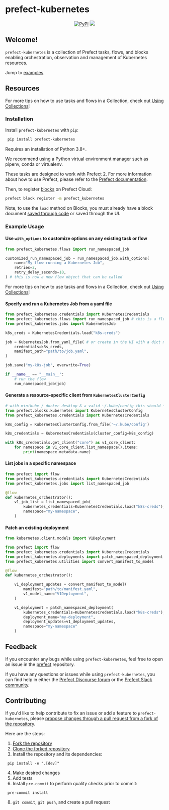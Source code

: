 # prefect-kubernetes

<p align="center">
    <a href="https://pypi.python.org/pypi/prefect-kubernetes/" alt="PyPI version">
        <img alt="PyPI" src="https://img.shields.io/pypi/v/prefect-kubernetes?color=26272B&labelColor=090422"></a>
    <a href="https://pypistats.org/packages/prefect-kubernetes/" alt="Downloads">
        <img src="https://img.shields.io/pypi/dm/prefect-kubernetes?color=26272B&labelColor=090422" /></a>
</p>


## Welcome!

`prefect-kubernetes` is a collection of Prefect tasks, flows, and blocks enabling orchestration, observation and management of Kubernetes resources.

Jump to [examples](#example-usage).

## Resources

For more tips on how to use tasks and flows in a Collection, check out [Using Collections](https://docs.prefect.io/collections/usage/)!

### Installation
Install `prefect-kubernetes` with `pip`:
```bash
 pip install prefect-kubernetes
 ```

Requires an installation of Python 3.8+.

We recommend using a Python virtual environment manager such as pipenv, conda or virtualenv.

These tasks are designed to work with Prefect 2. For more information about how to use Prefect, please refer to the [Prefect documentation](https://docs.prefect.io/).

Then, to register [blocks](https://docs.prefect.io/ui/blocks/) on Prefect Cloud:

```bash
prefect block register -m prefect_kubernetes
```

Note, to use the `load` method on Blocks, you must already have a block document [saved through code](https://docs.prefect.io/concepts/blocks/#saving-blocks) or saved through the UI.


### Example Usage

#### Use `with_options` to customize options on any existing task or flow

```python
from prefect_kubernetes.flows import run_namespaced_job

customized_run_namespaced_job = run_namespaced_job.with_options(
    name="My flow running a Kubernetes Job",
    retries=2,
    retry_delay_seconds=10,
) # this is now a new flow object that can be called
```

For more tips on how to use tasks and flows in a Collection, check out [Using Collections](https://docs.prefect.io/collections/usage/)!


#### Specify and run a Kubernetes Job from a yaml file

```python
from prefect_kubernetes.credentials import KubernetesCredentials
from prefect_kubernetes.flows import run_namespaced_job # this is a flow
from prefect_kubernetes.jobs import KubernetesJob

k8s_creds = KubernetesCredentials.load("k8s-creds")

job = KubernetesJob.from_yaml_file( # or create in the UI with a dict manifest
    credentials=k8s_creds,
    manifest_path="path/to/job.yaml",
)

job.save("my-k8s-job", overwrite=True)

if __name__ == "__main__":
    # run the flow
    run_namespaced_job(job)
```

#### Generate a resource-specific client from `KubernetesClusterConfig`

```python
# with minikube / docker desktop & a valid ~/.kube/config this should ~just work~
from prefect.blocks.kubernetes import KubernetesClusterConfig
from prefect_kubernetes.credentials import KubernetesCredentials

k8s_config = KubernetesClusterConfig.from_file('~/.kube/config')

k8s_credentials = KubernetesCredentials(cluster_config=k8s_config)

with k8s_credentials.get_client("core") as v1_core_client:
    for namespace in v1_core_client.list_namespace().items:
        print(namespace.metadata.name)
```


#### List jobs in a specific namespace

```python
from prefect import flow
from prefect_kubernetes.credentials import KubernetesCredentials
from prefect_kubernetes.jobs import list_namespaced_job

@flow
def kubernetes_orchestrator():
    v1_job_list = list_namespaced_job(
        kubernetes_credentials=KubernetesCredentials.load("k8s-creds"),
        namespace="my-namespace",
    )
```

#### Patch an existing deployment

```python
from kubernetes.client.models import V1Deployment

from prefect import flow
from prefect_kubernetes.credentials import KubernetesCredentials
from prefect_kubernetes.deployments import patch_namespaced_deployment
from prefect_kubernetes.utilities import convert_manifest_to_model

@flow
def kubernetes_orchestrator():

    v1_deployment_updates = convert_manifest_to_model(
        manifest="path/to/manifest.yaml",
        v1_model_name="V1Deployment",
    )

    v1_deployment = patch_namespaced_deployment(
        kubernetes_credentials=KubernetesCredentials.load("k8s-creds"),
        deployment_name="my-deployment",
        deployment_updates=v1_deployment_updates,
        namespace="my-namespace"
    )
```

## Feedback

If you encounter any bugs while using `prefect-kubernetes`, feel free to open an issue in the [prefect](https://github.com/PrefectHQ/prefect) repository.

If you have any questions or issues while using `prefect-kubernetes`, you can find help in either the [Prefect Discourse forum](https://discourse.prefect.io/) or the [Prefect Slack community](https://prefect.io/slack).

## Contributing

If you'd like to help contribute to fix an issue or add a feature to `prefect-kubernetes`, please [propose changes through a pull request from a fork of the repository](https://docs.github.com/en/pull-requests/collaborating-with-pull-requests/proposing-changes-to-your-work-with-pull-requests/creating-a-pull-request-from-a-fork).
 
Here are the steps:
 
1. [Fork the repository](https://docs.github.com/en/get-started/quickstart/fork-a-repo#forking-a-repository)
2. [Clone the forked repository](https://docs.github.com/en/get-started/quickstart/fork-a-repo#cloning-your-forked-repository)
3. Install the repository and its dependencies:
```
 pip install -e ".[dev]"
```
4. Make desired changes
5. Add tests
6. Install `pre-commit` to perform quality checks prior to commit:
```
 pre-commit install
 ```
8. `git commit`, `git push`, and create a pull request